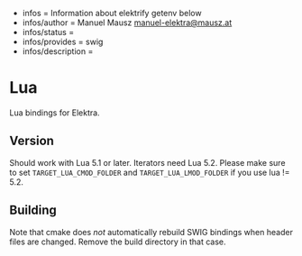 - infos = Information about elektrify getenv below
- infos/author = Manuel Mausz <manuel-elektra@mausz.at>
- infos/status =
- infos/provides = swig
- infos/description =

# Lua

Lua bindings for Elektra.

## Version

Should work with Lua 5.1 or later. Iterators need Lua 5.2.
Please make sure to set `TARGET_LUA_CMOD_FOLDER` and `TARGET_LUA_LMOD_FOLDER` if you use lua != 5.2.

## Building

Note that cmake does _not_ automatically rebuild SWIG bindings
when header files are changed. Remove the build directory
in that case.

